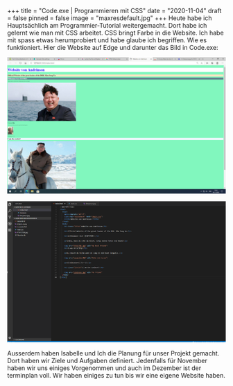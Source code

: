 +++
title = "Code.exe | Programmieren mit CSS"
date = "2020-11-04"
draft = false
pinned = false
image = "maxresdefault.jpg"
+++
Heute habe ich Hauptsächlich am Programmier-Tutorial weitergemacht. Dort habe ich gelernt wie man mit CSS arbeitet. CSS bringt Farbe in die Website. Ich habe mit spass etwas herumprobiert und habe glaube ich begriffen. Wie es funktioniert. Hier die Website auf Edge und darunter das Bild in Code.exe: 

![](bild.png)

![](codex.png)

Ausserdem haben Isabelle und Ich die Planung für unser Projekt gemacht. Dort haben wir Ziele und Aufgaben definiert. Jedenfalls für November haben wir uns einiges Vorgenommen und auch im Dezember ist der terminplan voll. Wir haben einiges zu tun bis wir eine eigene Website haben.